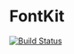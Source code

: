 # FontKit

[![Build Status](https://travis-ci.org/YevheniiPylypenko/FontKit.svg?branch=master)](https://travis-ci.org/YevheniiPylypenko/FontKit)
